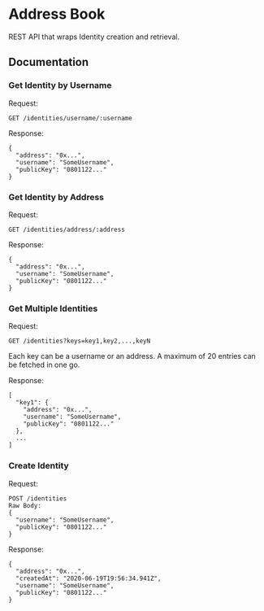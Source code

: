 # Address Book

REST API that wraps Identity creation and retrieval.

## Documentation

### Get Identity by Username

Request:

```
GET /identities/username/:username
```

Response:

```
{
  "address": "0x...",
  "username": "SomeUsername",
  "publicKey": "0801122..."
}
```

### Get Identity by Address

Request:

```
GET /identities/address/:address
```

Response:

```
{
  "address": "0x...",
  "username": "SomeUsername",
  "publicKey": "0801122..."
}
```

### Get Multiple Identities

Request:

```
GET /identities?keys=key1,key2,...,keyN
```

Each key can be a username or an address. A maximum of 20 entries can be fetched in one go.

Response:

```
[
  "key1": {
    "address": "0x...",
    "username": "SomeUsername",
    "publicKey": "0801122..."
  },
  ...
]
```

### Create Identity

Request:

```
POST /identities
Raw Body:
{
  "username": "SomeUsername",
  "publicKey": "0801122..."
}
```

Response:

```
{
  "address": "0x...",
  "createdAt": "2020-06-19T19:56:34.941Z",
  "username": "SomeUsername",
  "publicKey": "0801122..."
}
```
